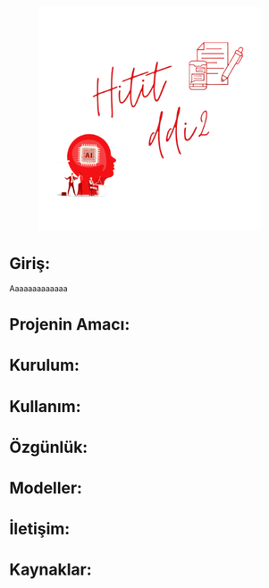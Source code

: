<p align="center">
  <img src="https://github.com/HITITDDI2/hititddi2/blob/main/hititddi2-logo.png" width="400" alt="logo">
</p>

# Giriş:

Aaaaaaaaaaaaa

# Projenin Amacı:

# Kurulum:

# Kullanım:

# Özgünlük:

# Modeller:

# İletişim:

# Kaynaklar:
